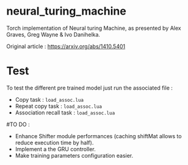 # neural_turing_machine
Torch implementation of Neural turing Machine, as presented by Alex Graves, Greg Wayne &amp; Ivo Danihelka.

Original article : https://arxiv.org/abs/1410.5401

# Test

To test the different pre trained model just run the associated file :
 * Copy task : `load_assoc.lua`
 * Repeat copy task : `load_assoc.lua`
 * Association recall task : `load_assoc.lua`
 
 

#TO DO :
* Enhance Shifter module performances (caching shiftMat allows to reduce execution time by half).
* Implement a the GRU controller.
* Make training parameters configuration easier.
